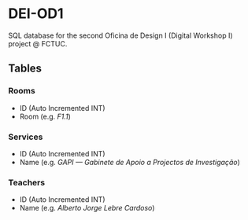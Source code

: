 # DEI-OD1

SQL database for the second Oficina de Design I (Digital Workshop I) project @ FCTUC.

## Tables

### Rooms
* ID (Auto Incremented INT)
* Room (e.g. _F1.1_)

### Services
* ID (Auto Incremented INT)
* Name (e.g. _GAPI — Gabinete de Apoio a Projectos de Investigação_)

### Teachers
* ID (Auto Incremented INT)
* Name (e.g. _Alberto Jorge Lebre Cardoso_)